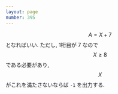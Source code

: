 ```yaml
---
layout: page
number: 395
---
```

$$ A = X + 7 $$ となればいい. ただし, 1桁目が 7 なので $$ X \geq 8 $$ である必要があり, $$ X $$ がこれを満たさないならば `-1` を出力する.
